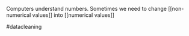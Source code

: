 Computers understand numbers. Sometimes we need to change [[non-numerical values]] into [[numerical values]] 

#datacleaning